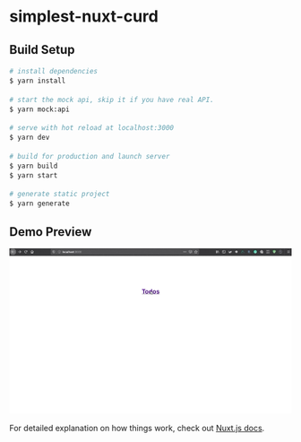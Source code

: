 # simplest-nuxt-curd

## Build Setup

```bash
# install dependencies
$ yarn install

# start the mock api, skip it if you have real API.
$ yarn mock:api

# serve with hot reload at localhost:3000
$ yarn dev

# build for production and launch server
$ yarn build
$ yarn start

# generate static project
$ yarn generate
```

## Demo Preview
![demo preview](./docs/demo.gif)


For detailed explanation on how things work, check out [Nuxt.js docs](https://nuxtjs.org).
